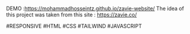 DEMO :https://mohammadhosseintz.github.io/zavie-website/
The idea of this project was taken from this site : https://zavie.co/

#RESPONSIVE
#HTML
#CSS
#TAILWIND
#JAVASCRIPT
